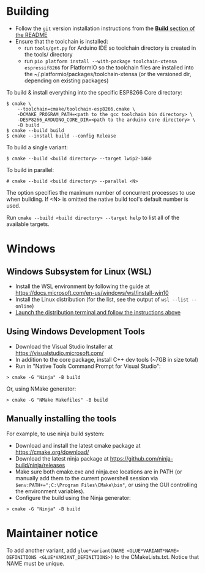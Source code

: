 # Building

- Follow the `git` version installation instructions from the [**Build** section of the README](README.md#Build)
- Ensure that the toolchain is installed:
  - run `tools/get.py` for Arduino IDE so toolchain directory is created in the tools/ directory
  - run `pio platform install --with-package toolchain-xtensa espressif8266` for PlatformIO so the toolchain files are installed into the ~/.platformio/packages/toolchain-xtensa (or the versioned dir, depending on existing packages)


To build & install everything into the specific ESP8266 Core directory:
```
$ cmake \
    --toolchain=cmake/toolchain-esp8266.cmake \
    -DCMAKE_PROGRAM_PATH=<path to the gcc toolchain bin directory> \
    -DESP8266_ARDUINO_CORE_DIR=<path to the arduino core directory> \
    -B build
$ cmake --build build
$ cmake --install build --config Release
```

To build a single variant:
```
$ cmake --build <build directory> --target lwip2-1460
```

To build in parallel:
```
# cmake --build <build directory> --parallel <N>
```
The option specifies the maximum number of concurrent processes to use when building. If \<N\> is omitted the native build tool's default number is used.

Run `cmake --build <build directory> --target help` to list all of the available targets.

# Windows

## Windows Subsystem for Linux (WSL)

- Install the WSL environment by following the guide at https://docs.microsoft.com/en-us/windows/wsl/install-win10
- Install the Linux distribution (for the list, see the output of `wsl --list --online`)
- [Launch the distribution terminal and follow the instructions above](#Building)

## Using Windows Development Tools

- Download the Visual Studio Installer at https://visualstudio.microsoft.com/
- In addition to the core package, install C++ dev tools (~7GB in size total)
- Run in "Native Tools Command Prompt for Visual Studio":
```
> cmake -G "Ninja" -B build
```
Or, using NMake generator:
```
> cmake -G "NMake Makefiles" -B build
```

## Manually installing the tools

For example, to use ninja build system:
- Download and install the latest cmake package at https://cmake.org/download/
- Download the latest ninja package at https://github.com/ninja-build/ninja/releases
- Make sure both cmake.exe and ninja.exe locations are in PATH (or manually add them to the current powershell session via `$env:PATH+=";C:\Program Files\CMake\bin"`, or using the GUI controlling the environment variables).
- Configure the build using the Ninja generator:
```
> cmake -G "Ninja" -B build
```

# Maintainer notice

To add another variant, add `glue*variant(NAME <GLUE*VARIANT*NAME> DEFINITIONS <GLUE*VARIANT_DEFINITIONS>)` to the CMakeLists.txt. Notice that NAME must be unique.
